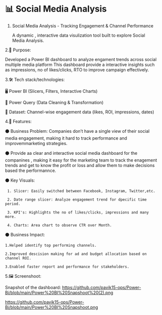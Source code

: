 # 📊  Social Media Analysis
1. Social Media Analysis - Tracking Engagement & Channel Performance
   
   A dynamic , interactive data visulization tool built to explore  Social Media Analysis.
   
2.📝 Purpose:
   
   Developed a Power BI dashboard to analyze engament trends across social multiple media platform This dashboard provide a interactive insights such as impressions, no of likes/clicks, RTO to improve campaign effectively.
   
3.🛠️ Tech stack/technologies:

  🖥️ Power BI (Slicers, Filters, Interactive Charts)

  🔄 Power Query (Data Cleaning & Transformation)

   📂 Dataset: Channel-wise engagement data (likes, ROI, impressions, dates)
   
4.🌟 Features:

  ⚫ Business Problem: Companies don’t have a single view of their social media engagement, making it hard to track performance and improvemmarketing strategies.

  ⚫ Provide aa clear and interactive social media dashboard for the companines , making it easy for the marketing team to track the enagement trends and get to know the profit or loss and allow them to make decisions based the performannce.

  ⚫ Key Visuals:

     1. Slicer: Easily switched between Facebook, Instagram, Twitter,etc.
        
     2. Date range slicer: Analyze engagement trend for dpecific time period.

     3. KPI's: Highlights the no of likes/clicks, impressions and many more. 

     4. Charts: Area chart to observe CTR over Month.

  ⚫ Business Impact:

    1.Helped identify top performing channels.

    2.Improved descision making for ad and budget allocation based on channel ROI.

    3.Enabled faster report and performance for stakeholders. 

 5.🖼️ Screenshoot:

  Snapshot of the dashboard: https://github.com/pavik15-ops/Power-Bi/blob/main/Power%20BI%20Snapshoot%20(2).png

  https://github.com/pavik15-ops/Power-Bi/blob/main/Power%20BI%20Snapshoot.png

  
      
      
    
      
  
 
   
